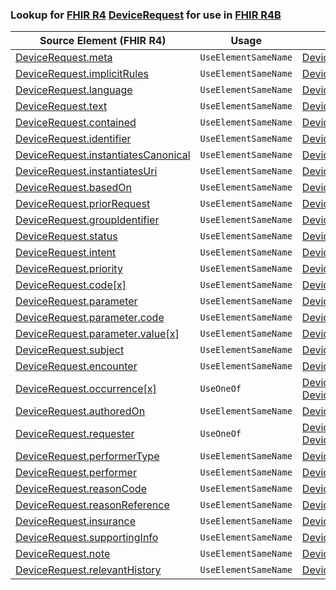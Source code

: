 ### Lookup for [FHIR R4](https://hl7.org/fhir/R4/) [DeviceRequest](https://hl7.org/fhir/R4/DeviceRequest.html) for use in [FHIR R4B](https://hl7.org/fhir/R4B/)

| Source Element (FHIR R4) | Usage | Target |
| -------------- | ----- | ------ |
| [DeviceRequest.meta](https://hl7.org/fhir/R4/DeviceRequest.html#resource) | `UseElementSameName` | [DeviceRequest.meta](https://hl7.org/fhir/R4B/DeviceRequest.html#resource) |
| [DeviceRequest.implicitRules](https://hl7.org/fhir/R4/DeviceRequest.html#resource) | `UseElementSameName` | [DeviceRequest.implicitRules](https://hl7.org/fhir/R4B/DeviceRequest.html#resource) |
| [DeviceRequest.language](https://hl7.org/fhir/R4/DeviceRequest.html#resource) | `UseElementSameName` | [DeviceRequest.language](https://hl7.org/fhir/R4B/DeviceRequest.html#resource) |
| [DeviceRequest.text](https://hl7.org/fhir/R4/DeviceRequest.html#resource) | `UseElementSameName` | [DeviceRequest.text](https://hl7.org/fhir/R4B/DeviceRequest.html#resource) |
| [DeviceRequest.contained](https://hl7.org/fhir/R4/DeviceRequest.html#resource) | `UseElementSameName` | [DeviceRequest.contained](https://hl7.org/fhir/R4B/DeviceRequest.html#resource) |
| [DeviceRequest.identifier](https://hl7.org/fhir/R4/DeviceRequest.html#resource) | `UseElementSameName` | [DeviceRequest.identifier](https://hl7.org/fhir/R4B/DeviceRequest.html#resource) |
| [DeviceRequest.instantiatesCanonical](https://hl7.org/fhir/R4/DeviceRequest.html#resource) | `UseElementSameName` | [DeviceRequest.instantiatesCanonical](https://hl7.org/fhir/R4B/DeviceRequest.html#resource) |
| [DeviceRequest.instantiatesUri](https://hl7.org/fhir/R4/DeviceRequest.html#resource) | `UseElementSameName` | [DeviceRequest.instantiatesUri](https://hl7.org/fhir/R4B/DeviceRequest.html#resource) |
| [DeviceRequest.basedOn](https://hl7.org/fhir/R4/DeviceRequest.html#resource) | `UseElementSameName` | [DeviceRequest.basedOn](https://hl7.org/fhir/R4B/DeviceRequest.html#resource) |
| [DeviceRequest.priorRequest](https://hl7.org/fhir/R4/DeviceRequest.html#resource) | `UseElementSameName` | [DeviceRequest.priorRequest](https://hl7.org/fhir/R4B/DeviceRequest.html#resource) |
| [DeviceRequest.groupIdentifier](https://hl7.org/fhir/R4/DeviceRequest.html#resource) | `UseElementSameName` | [DeviceRequest.groupIdentifier](https://hl7.org/fhir/R4B/DeviceRequest.html#resource) |
| [DeviceRequest.status](https://hl7.org/fhir/R4/DeviceRequest.html#resource) | `UseElementSameName` | [DeviceRequest.status](https://hl7.org/fhir/R4B/DeviceRequest.html#resource) |
| [DeviceRequest.intent](https://hl7.org/fhir/R4/DeviceRequest.html#resource) | `UseElementSameName` | [DeviceRequest.intent](https://hl7.org/fhir/R4B/DeviceRequest.html#resource) |
| [DeviceRequest.priority](https://hl7.org/fhir/R4/DeviceRequest.html#resource) | `UseElementSameName` | [DeviceRequest.priority](https://hl7.org/fhir/R4B/DeviceRequest.html#resource) |
| [DeviceRequest.code[x]](https://hl7.org/fhir/R4/DeviceRequest.html#resource) | `UseElementSameName` | [DeviceRequest.code[x]](https://hl7.org/fhir/R4B/DeviceRequest.html#resource) |
| [DeviceRequest.parameter](https://hl7.org/fhir/R4/DeviceRequest.html#resource) | `UseElementSameName` | [DeviceRequest.parameter](https://hl7.org/fhir/R4B/DeviceRequest.html#resource) |
| [DeviceRequest.parameter.code](https://hl7.org/fhir/R4/DeviceRequest.html#resource) | `UseElementSameName` | [DeviceRequest.parameter.code](https://hl7.org/fhir/R4B/DeviceRequest.html#resource) |
| [DeviceRequest.parameter.value[x]](https://hl7.org/fhir/R4/DeviceRequest.html#resource) | `UseElementSameName` | [DeviceRequest.parameter.value[x]](https://hl7.org/fhir/R4B/DeviceRequest.html#resource) |
| [DeviceRequest.subject](https://hl7.org/fhir/R4/DeviceRequest.html#resource) | `UseElementSameName` | [DeviceRequest.subject](https://hl7.org/fhir/R4B/DeviceRequest.html#resource) |
| [DeviceRequest.encounter](https://hl7.org/fhir/R4/DeviceRequest.html#resource) | `UseElementSameName` | [DeviceRequest.encounter](https://hl7.org/fhir/R4B/DeviceRequest.html#resource) |
| [DeviceRequest.occurrence[x]](https://hl7.org/fhir/R4/DeviceRequest.html#resource) | `UseOneOf` | [DeviceRequest.occurrence[x]](https://hl7.org/fhir/R4B/DeviceRequest.html#resource)<br />[DeviceRequest.occurrence[x]](https://hl7.org/fhir/R4B/DeviceRequest.html#resource) |
| [DeviceRequest.authoredOn](https://hl7.org/fhir/R4/DeviceRequest.html#resource) | `UseElementSameName` | [DeviceRequest.authoredOn](https://hl7.org/fhir/R4B/DeviceRequest.html#resource) |
| [DeviceRequest.requester](https://hl7.org/fhir/R4/DeviceRequest.html#resource) | `UseOneOf` | [DeviceRequest.requester](https://hl7.org/fhir/R4B/DeviceRequest.html#resource)<br />[DeviceRequest.requester](https://hl7.org/fhir/R4B/DeviceRequest.html#resource) |
| [DeviceRequest.performerType](https://hl7.org/fhir/R4/DeviceRequest.html#resource) | `UseElementSameName` | [DeviceRequest.performerType](https://hl7.org/fhir/R4B/DeviceRequest.html#resource) |
| [DeviceRequest.performer](https://hl7.org/fhir/R4/DeviceRequest.html#resource) | `UseElementSameName` | [DeviceRequest.performer](https://hl7.org/fhir/R4B/DeviceRequest.html#resource) |
| [DeviceRequest.reasonCode](https://hl7.org/fhir/R4/DeviceRequest.html#resource) | `UseElementSameName` | [DeviceRequest.reasonCode](https://hl7.org/fhir/R4B/DeviceRequest.html#resource) |
| [DeviceRequest.reasonReference](https://hl7.org/fhir/R4/DeviceRequest.html#resource) | `UseElementSameName` | [DeviceRequest.reasonReference](https://hl7.org/fhir/R4B/DeviceRequest.html#resource) |
| [DeviceRequest.insurance](https://hl7.org/fhir/R4/DeviceRequest.html#resource) | `UseElementSameName` | [DeviceRequest.insurance](https://hl7.org/fhir/R4B/DeviceRequest.html#resource) |
| [DeviceRequest.supportingInfo](https://hl7.org/fhir/R4/DeviceRequest.html#resource) | `UseElementSameName` | [DeviceRequest.supportingInfo](https://hl7.org/fhir/R4B/DeviceRequest.html#resource) |
| [DeviceRequest.note](https://hl7.org/fhir/R4/DeviceRequest.html#resource) | `UseElementSameName` | [DeviceRequest.note](https://hl7.org/fhir/R4B/DeviceRequest.html#resource) |
| [DeviceRequest.relevantHistory](https://hl7.org/fhir/R4/DeviceRequest.html#resource) | `UseElementSameName` | [DeviceRequest.relevantHistory](https://hl7.org/fhir/R4B/DeviceRequest.html#resource) |
